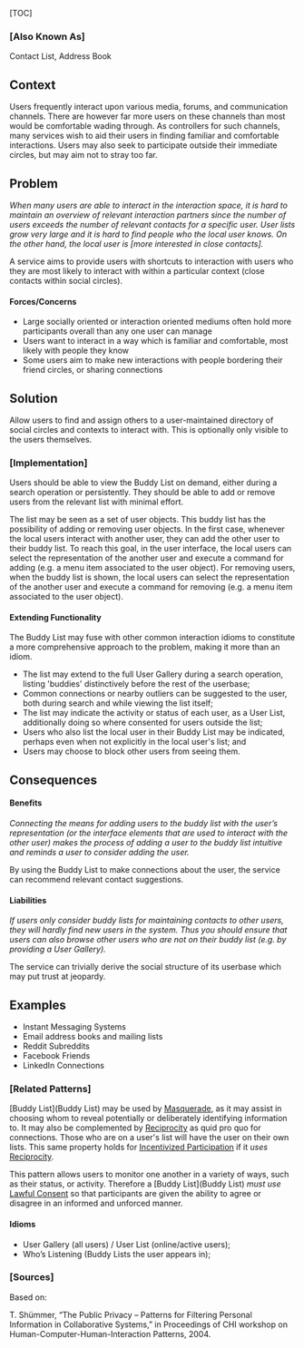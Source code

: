 [TOC]

### [Also Known As]
<!-- All other names the pattern is known by.-->

Contact List, Address Book

## Context
<!-- The situations in which the pattern may apply.-->

Users frequently interact upon various media, forums, and communication channels. There are however far more users on these channels than most would be comfortable wading through. As controllers for such channels, many services wish to aid their users in finding familiar and comfortable interactions. Users may also seek to participate outside their immediate circles, but may aim not to stray too far.

## Problem
<!-- The problem a pattern addresses, including a list of forces describing why a problem might be difficult to solve.-->

_When many users are able to interact in the interaction space, it is hard to maintain an overview of relevant interaction partners since the number of users exceeds the number of relevant contacts for a specific user. User lists grow very large and it is hard to find people who the local user knows. On the other hand, the local user is [more interested in close contacts]._

A service aims to provide users with shortcuts to interaction with users who they are most likely to interact with within a particular context (close contacts within social circles).

#### Forces/Concerns
- Large socially oriented or interaction oriented mediums often hold more participants overall than any one user can manage
- Users want to interact in a way which is familiar and comfortable, most likely with people they know
- Some users aim to make new interactions with people bordering their friend circles, or sharing connections

## Solution
<!-- A concise description of how the pattern addresses the problem.-->

Allow users to find and assign others to a user-maintained directory of social circles and contexts to interact with. This is optionally only visible to the users themselves.

<!--### [Structure]-->
<!--A detailed specification of the structural aspects of the pattern. A class diagram if applicable.-->



### [Implementation]
<!--Guidelines for implementing the pattern; code fragments; suggested PETS; policy fragments.-->

Users should be able to view the Buddy List on demand, either during a search operation or persistently. They should be able to add or remove users from the relevant list with minimal effort.

The list may be seen as a set of user objects. This buddy list has the possibility of adding or removing user objects. In the first case, whenever the local users interact with another user, they can add the other user to their buddy list. To reach this goal, in the user interface, the local users can select the representation of the another user and execute a command for adding (e.g. a menu item associated to the user object). For removing users, when the buddy list is shown, the local users can select the representation of the another user and execute a command for removing (e.g. a menu item associated to the user object).

#### Extending Functionality
The Buddy List may fuse with other common interaction idioms to constitute a more comprehensive approach to the problem, making it more than an idiom.

- The list may extend to the full User Gallery during a search operation, listing 'buddies' distinctively before the rest of the userbase;
- Common connections or nearby outliers can be suggested to the user, both during search and while viewing the list itself;
- The list may indicate the activity or status of each user, as a User List, additionally doing so where consented for users outside the list;
- Users who also list the local user in their Buddy List may be indicated, perhaps even when not explicitly in the local user's list; and
- Users may choose to block other users from seeing them.

## Consequences
<!--The advantages (benefits) and disadvantages (liabilities) of applying the pattern.-->
#### Benefits
_Connecting the means for adding users to the buddy list with the user’s representation (or the interface elements that are used to interact with the other user) makes the process of adding a user to the buddy list intuitive and reminds a user to consider adding the user._

By using the Buddy List to make connections about the user, the service can recommend relevant contact suggestions.

#### Liabilities
_If users only consider buddy lists for maintaining contacts to other users, they will hardly find new users in the system. Thus you should ensure that users can also browse other users who are not on their buddy list (e.g. by providing a User Gallery)._

The service can trivially derive the social structure of its userbase which may put trust at jeopardy.

<!--### [Constraints]-->
<!-- limitations as a consequence of applying the pattern.-->


## Examples
<!--Motivational example to see how the pattern is applied.-->

- Instant Messaging Systems
- Email address books and mailing lists
- Reddit Subreddits
- Facebook Friends
- LinkedIn Connections

<!--### [Known Uses]-->
<!-- Pointers to various applications of the pattern.-->



<!--## See Also-->
<!-- Any pointers to relevant information, not contained in the subfields below.-->



### [Related Patterns]
<!-- Supporting and conflicting patterns-->

[Buddy List](Buddy List) may be used by [Masquerade](Masquerade), as it may assist in choosing whom to reveal potentially or deliberately identifying information to. It may also be complemented by [Reciprocity](Reciprocity) as quid pro quo for connections. Those who are on a user's list will have the user on their own lists. This same property holds for [Incentivized Participation](Incentivized-Participation) if it _uses_ [Reciprocity](Reciprocity).

This pattern allows users to monitor one another in a variety of ways, such as their status, or activity. Therefore a [Buddy List](Buddy List) _must use_ [Lawful Consent](Lawful-Consent) so that participants are given the ability to agree or disagree in an informed and unforced manner.

#### Idioms
<!-- Insufficient to stand alone as patterns-->
- User Gallery (all users) / User List (online/active users);
- Who’s Listening (Buddy Lists the user appears in);

### [Sources]
<!-- References to the original source of the pattern.-->

Based on:

T. Shümmer, “The Public Privacy – Patterns for Filtering Personal Information in Collaborative Systems,” in Proceedings of CHI workshop on Human-Computer-Human-Interaction Patterns, 2004.

<!--## General Comments-->
<!-- Separate discussion on the pattern.-->



<!--## Tags-->
<!-- User definable descriptors for additional correlation.-->